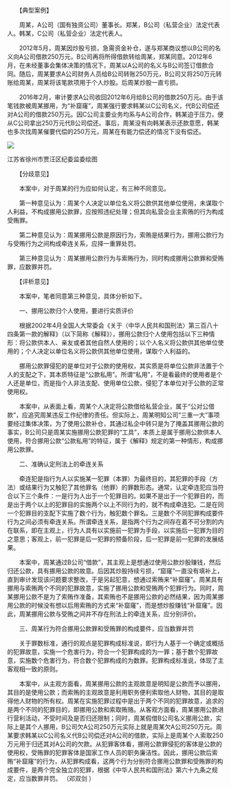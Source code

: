 　　【典型案例】

　　周某，A公司（国有独资公司）董事长。郑某，B公司（私营企业）法定代表人。韩某，C公司（私营企业）法定代表人。

　　2012年5月，周某因炒股亏损，急需资金补仓，遂与郑某商议想以B公司的名义向A公司借款250万元，B公司再将所得借款转给周某，郑某同意。2012年6月，在未经董事会集体决策的情况下，周某以A公司的名义与B公司签订借款合同。随后，周某要求A公司财务人员给B公司转账250万元，B公司又将250万元转账给周某，周某将该笔款项用于个人炒股。后周某炒股一直亏损。

　　2016年2月，审计要求A公司收回2012年6月给B公司的借款250万元。由于该笔钱款被周某挪用，为“补窟窿”，周某强行要求韩某以C公司名义，代B公司偿还对A公司的借款250万元。因C公司主要业务均系与A公司合作，韩某迫于压力，便从C公司拿出250万元代B公司偿还。事后，周某没有向韩某表示还款意愿，韩某也多次找周某催要代偿的250万元，周某在有能力偿还的情况下没有偿还。

![](https://www.ccdi.gov.cn/hdjln/ywtt/202309/W020230918617232117244.jpeg)

江苏省徐州市贾汪区纪委监委绘图

　　【分歧意见】

　　本案中，对于周某的行为应如何认定，有三种不同意见。

　　第一种意见认为：周某个人决定以单位名义将公款供其他单位使用，未谋取个人利益，不构成挪用公款罪，应按照违纪处理；但其向私营企业主索贿的行为构成受贿罪。

　　第二种意见认为：周某挪用公款是原因行为，索贿是结果行为，挪用公款行为与受贿行为之间构成牵连关系，应择一重罪处罚。

　　第三种意见认为：周某挪用公款行为与索贿行为，同时构成挪用公款罪和受贿罪，应数罪并罚。

　　【评析意见】

　　本案中，笔者同意第三种意见，具体分析如下。

　　一、挪用公款归个人使用，要进行实质评价

　　根据2002年4月全国人大常委会《关于〈中华人民共和国刑法〉第三百八十四条第一款的解释》（以下简称《解释》），挪用公款归个人使用包括以下三种情形：将公款供本人、亲友或者其他自然人使用的；以个人名义将公款供其他单位使用的；个人决定以单位名义将公款供其他单位使用，谋取个人利益的。

　　挪用公款罪侵犯的是单位对于公款的使用权，其实质是将单位公款非法置于个人的支配之下，其本质特征是“公款私用”。所谓“私用”，不是看最终的使用者是个人还是单位，而是指个人非法支配、使用单位公款，侵犯了本单位对于公款的正常使用权。

　　本案中，从表面上看，周某个人决定将公款借给私营企业，属于“公对公借款”，应追究周某违反工作纪律的责任。但实际上，周某明知公司“三重一大”事项要经过集体决策，为了使用公款补仓，其通过私企中转只是为了掩盖其挪用公款的事实，B公司只是周某实施挪用公款犯罪的“工具”，本质上是属于挪用公款供本人使用，符合挪用公款“公款私用”的特征，属于《解释》规定的第一种情形，构成挪用公款罪。

　　二、准确认定刑法上的牵连关系

　　牵连犯是指行为人以实施某一犯罪（本罪）为最终目的，其犯罪的手段（方法）或结果行为又触犯了其他罪名（他罪）的罪数形态。通常，认定牵连犯应当符合以下三个条件：一是行为人出于一个犯罪目的。如果不是出于一个犯罪目的，而是出于两个以上的犯罪目的实施两个以上不同行为的，就不构成牵连犯。二是在同一个犯罪目的支配下实施了数个行为，触犯数个罪名。三是数个不同犯罪构成要件行为之间必须有牵连关系。所谓牵连关系，是指两个行为之间存在着不可分割的内在联系，即在主观上，行为人具有以实施前一犯罪为手段，以实施后一犯罪为目的之意思；客观上，前一犯罪是后一犯罪的预备阶段，后一犯罪是前一犯罪的发展结果。

　　本案中，周某通过B公司“借款”，其主观上是想通过使用公款炒股赚钱，然后归还公款，具有挪用公款的故意。后因其炒股持续亏损，“窟窿”一直没有填补上，直到审计发现该问题要求整改，于是另起犯意，想通过索贿来“补窟窿”。周某具有挪用与索贿两个不同的犯罪故意，实施了挪用公款和受贿两个犯罪行为。同时，周某挪用公款不是为了索贿作准备，其索贿也不是挪用公款的必然结果，因为周某挪用公款的时候没有想以后用索贿的方式来“补窟窿”，而是想炒股赚钱“补窟窿”。因此，周某挪用公款与受贿之间并不存在刑法上的牵连关系，应分别评价。

　　三、周某行为符合挪用公款罪和受贿罪的构成要件，应当数罪并罚

　　关于罪数标准，通行的观点是犯罪构成标准说，即行为人基于一个确定或概括的犯罪故意，实施一个危害行为，符合一个犯罪构成的为一罪；基于数个犯罪故意，实施数个危害行为，符合数个犯罪构成的为数罪。犯罪构成标准说，体现了主客观相一致的原则。

　　本案中，从主观方面看，周某挪用公款的主观故意是明知是公款而予以挪用，其目的是使用公款；而索贿的主观故意是利用职务便利索取他人财物，其目的是取得他人财物的所有权。周某在实施犯罪过程中是出于两个不同的犯罪故意，追求的是两个不同的犯罪目的，即挪用公款和索取贿赂。从客观方面看，周某挪用公款进行营利活动，不受时间及是否归还限制；同时，周某假借B公司名义挪用公款，实际上是其个人挪用，B公司欠A公司250万元实际上就是周某欠A公司250万元。周某要求韩某以C公司名义代B公司偿还对A公司的借款，实际上是周某个人索取250万元用于归还其对A公司的欠款。从犯罪客体看，挪用公款罪侵犯的客体是公款的使用权，受贿罪的犯罪客体是国家工作人员的职务廉洁性。因此，挪用公款后索贿“补窟窿”的行为，从犯罪构成看，这两个行为分别符合挪用公款罪和受贿罪的构成要件，是两个完全独立的犯罪，根据《中华人民共和国刑法》第六十九条之规定，应当数罪并罚。 （邓双剑 ）